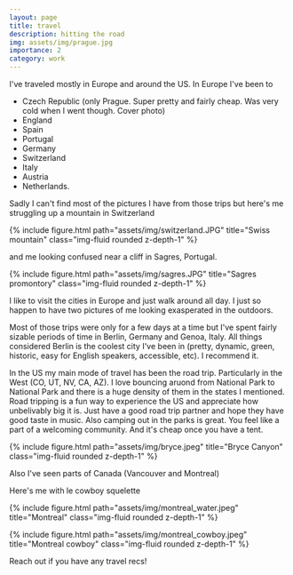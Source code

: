 ```yaml
---
layout: page
title: travel
description: hitting the road
img: assets/img/prague.jpg
importance: 2
category: work
---
```


I've traveled mostly in Europe and around the US. In Europe I've been to

 - Czech Republic (only Prague. Super pretty and fairly cheap. Was very cold when I went though. Cover photo) 
 - England
 - Spain 
 - Portugal
 - Germany
 - Switzerland
 - Italy
 - Austria
 - Netherlands. 

Sadly I can't find most of the pictures I have from those trips but here's me struggling up a mountain in Switzerland

{% include figure.html path="assets/img/switzerland.JPG" title="Swiss mountain" class="img-fluid rounded z-depth-1" %}


and me looking confused near a cliff in Sagres, Portugal.


{% include figure.html path="assets/img/sagres.JPG" title="Sagres promontory" class="img-fluid rounded z-depth-1" %}

I like to visit the cities in Europe and just walk around all day. I just so happen to have two pictures of me looking exasperated in the outdoors.


Most of those trips were only for a few days at a time but I've spent fairly sizable periods of time in Berlin, Germany and Genoa, Italy.
All things considered Berlin is the coolest city I've been in (pretty, dynamic, green, historic, easy for English speakers, accessible, etc). 
I recommend it.

In the US my main mode of travel has been the road trip. Particularly in the West (CO, UT, NV, CA, AZ). I love bouncing aruond from National Park to National Park
and there is a huge density of them in the states I mentioned.
Road tripping is a fun way to experience the US and appreciate how unbelivably big it is. Just have a good road trip partner and hope they have good taste in music.
Also camping out in the parks is great. You feel like a part of a welcoming community.
And it's cheap once you have a tent.

{% include figure.html path="assets/img/bryce.jpeg" title="Bryce Canyon" class="img-fluid rounded z-depth-1" %}

Also I've seen parts of Canada (Vancouver and Montreal)

Here's me with le cowboy squelette

{% include figure.html path="assets/img/montreal_water.jpeg" title="Montreal" class="img-fluid rounded z-depth-1" %}


{% include figure.html path="assets/img/montreal_cowboy.jpeg" title="Montreal cowboy" class="img-fluid rounded z-depth-1" %}

Reach out if you have any travel recs!